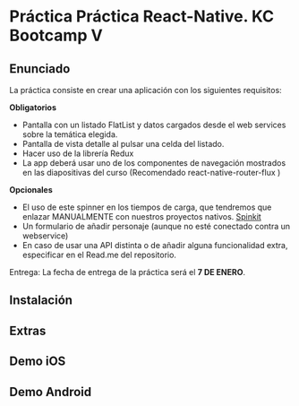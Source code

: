 # Práctica Práctica React-Native. KC Bootcamp V 

## Enunciado

La práctica consiste en crear una aplicación con los siguientes requisitos:

**Obligatorios**

- Pantalla con un listado FlatList y datos cargados desde el web services sobre la temática elegida.
- Pantalla de vista detalle al pulsar una celda del listado.
- Hacer uso de la librería Redux
- La app deberá usar uno de los componentes de navegación mostrados en las diapositivas del curso (Recomendado react-native-router-flux )

**Opcionales**

- El uso de este spinner en los tiempos de carga, que tendremos que enlazar MANUALMENTE con nuestros proyectos nativos.
[Spinkit](https://github.com/maxs15/react-native-spinkit)
- Un formulario de añadir personaje (aunque no esté conectado contra un webservice)
- En caso de usar una API distinta o de añadir alguna funcionalidad extra, especificar en el Read.me del repositorio.

Entrega:
La fecha de entrega de la práctica será el **7 DE ENERO**.


## Instalación

## Extras

## Demo iOS

## Demo Android
